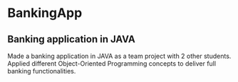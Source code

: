 # BankingApp


## Banking application in JAVA 
Made a banking application in JAVA as a team project with 2 other students. 
Applied different Object-Oriented Programming concepts to deliver full banking functionalities.
